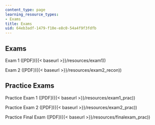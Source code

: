 ```yaml
---
content_type: page
learning_resource_types:
- Exams
title: Exams
uid: 64eb3adf-1479-f10e-e8c0-54a4f9f3fdfb
---
```


Exams
-----

Exam 1 ([PDF]({{< baseurl >}}/resources/exam1))

Exam 2 ([PDF]({{< baseurl >}}/resources/exam2_recon))

Practice Exams
--------------

Practice Exam 1 ([PDF]({{< baseurl >}}/resources/exam1_prac))

Practice Exam 2 ([PDF]({{< baseurl >}}/resources/exam2_prac))

Practice Final Exam ([PDF]({{< baseurl >}}/resources/finalexam_prac))